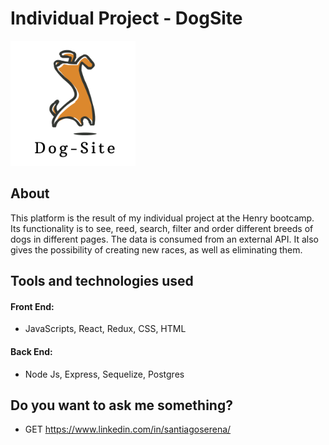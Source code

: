 

# Individual Project -  DogSite

<p align="left">
  <img height="200" src="./logo.png" />
</p>

## About

This platform is the result of my individual project at the Henry bootcamp. Its functionality is to see, reed, search, filter and order different breeds of dogs in different pages. The data is consumed from an external API. It also gives the possibility of creating new races, as well as eliminating them.


## Tools and technologies used
#### Front End:
- JavaScripts, React, Redux, CSS, HTML


#### Back End:
- Node Js, Express, Sequelize, Postgres


## Do you want to ask me something?

  - GET https://www.linkedin.com/in/santiagoserena/

